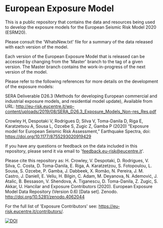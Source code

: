 # European Exposure Model

This is a public repository that contains the data and resources being used to develop the exposure models for the European Seismic Risk Model 2020 (ESRM20). 

Please consult the 'WhatsNew.txt' file for a summary of the data released with each version of the model. 

Each version of the European Exposure Model that is released can be accessed by changing from the 'Master' branch to the tag of a given version. 
The Master branch contains the work-in-progress of the next version of the model. 


Please refer to the following references for more details on the development of the exposure models:

SERA Deliverable D26.3 (Methods for developing European commercial and industrial exposure models, and residential model update), 
Available from URL: http://eu-risk.eucentre.it/wp-content/uploads/2019/08/SERA_D26.3_Exposure_Models_Non-res_Res.pdf

Crowley H, Despotaki V, Rodrigues D, Silva V, Toma-Danila D, Riga E, Karatzetsou A, Sousa L, Ozcebe S, Zugic Z, Gamba P (2020) 
“Exposure model for European Seismic Risk Assessment,” Earthquake Spectra, doi: https://doi.org/10.1177/8755293020919429

If you have any questions or feedback on the data included in this repository, please send it via email to 'feedback.eu-risk@eucentre.it'.

Please cite this repository as: H. Crowley, V. Despotaki, D. Rodrigues, V. Silva, C. Costa, D. Toma-Danila, E. Riga, A. Karatzetzou, S. Fotopoulou, L. Sousa, S. Ozcebe, P. Gamba, J. Dabbeek, X. Romão, N. Pereira, J. M. Castro, J. Daniell, E. Veliu, H. Bilgin, C. Adam, M. Deyanova, N. Ademović, J. Atalic, B. Bessason, V. Shendova, A. Tiganescu, D. Toma-Danila, Z. Zugic, S. Akkar, U. Hancilar and Exposure Contributors (2020). European Exposure Model Data Repository (Version 0.6) [Data set]. Zenodo. http://doi.org/10.5281/zenodo.4062044

For the full list of 'Exposure Contributors' see: https://eu-risk.eucentre.it/contributors/. 

[![DOI](https://zenodo.org/badge/DOI/10.5281/zenodo.4062044.svg)](https://doi.org/10.5281/zenodo.4062044)